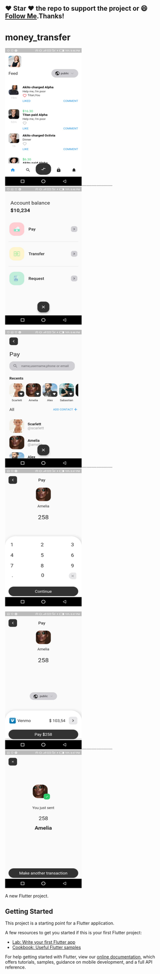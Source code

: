 
#####
## :heart: Star :heart: the repo to support the project or :smile:[Follow Me](https://github.com/harsh6768).Thanks!


# money_transfer

<img src="https://github.com/harsh6768/SuperNova-Money-Transfer/blob/master/Screenshots/money_1.jpeg" alt="" 
width="250" height="450" >.........................
<img src="https://github.com/harsh6768/SuperNova-Money-Transfer/blob/master/Screenshots/money_2.jpeg" alt="" width="250" height="450" >

<img src="https://github.com/harsh6768/SuperNova-Money-Transfer/blob/master/Screenshots/money_3.jpeg" alt="" 
width="250" height="450" >.........................
<img src="https://github.com/harsh6768/SuperNova-Money-Transfer/blob/master/Screenshots/money_5.jpeg" alt="" width="250" height="450" >

<img src="https://github.com/harsh6768/SuperNova-Money-Transfer/blob/master/Screenshots/money_6.jpeg" alt="" 
width="250" height="450" >.........................
<img src="https://github.com/harsh6768/SuperNova-Money-Transfer/blob/master/Screenshots/money_7.jpeg" alt="" width="250" height="450" >


A new Flutter project.

## Getting Started

This project is a starting point for a Flutter application.

A few resources to get you started if this is your first Flutter project:

- [Lab: Write your first Flutter app](https://flutter.dev/docs/get-started/codelab)
- [Cookbook: Useful Flutter samples](https://flutter.dev/docs/cookbook)

For help getting started with Flutter, view our
[online documentation](https://flutter.dev/docs), which offers tutorials,
samples, guidance on mobile development, and a full API reference.
